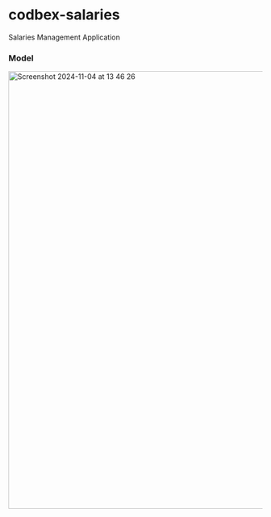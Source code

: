 # codbex-salaries
Salaries Management Application

### Model
<img width="868" alt="Screenshot 2024-11-04 at 13 46 26" src="https://github.com/user-attachments/assets/c4fdf315-bec3-4ee8-882c-9f75bfb9eb20">
